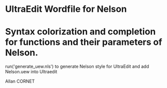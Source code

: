 # UltraEdit Wordfile for Nelson

# Syntax colorization and completion for functions and their parameters of Nelson.

run('generate_uew.nls') to generate Nelson style for UltraEdit
and add Nelson.uew into Ultraedit

Allan CORNET
